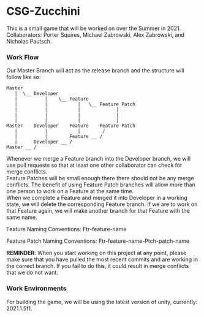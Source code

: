 # CSG-Zucchini
This is a small game that will be worked on over the Summer in 2021.<br/>
Collaborators: Porter Squires, Michael Zabrowski, Alex Zabrowski, and Nicholas Pautsch.


### Work Flow

Our Master Branch will act as the release branch and the structure will follow like so:
```
Master
   |  \__ Developer
   |          |    \__ Feature
   |          |           |   \__ Feature Patch
   |          |           |             |
   |          |           |             |
   |          |           |             |
Master    Developer    Feature    Feature Patch
   |          |           |        /
   |          |        Feature __ /
   |      Developer __ /
Master __ /
```
Whenever we merge a Feature branch into the Developer branch, we will use pull requests so that at least one other collaborator can check for merge conflicts. <br/>
Feature Patches will be small enough there there should not be any merge conflicts. The benefit of using Feature Patch branches will allow more than one person to work on a Feature at the same time.<br/>
When we complete a Feature and merged it into Developer in a working state, we will delete the corresponding Feature branch. If we are to work on that Feature again, we will make another branch for that Feature with the same name.<br/>

Feature Naming Conventions:
Ftr-feature-name

Feature Patch Naming Conventions:
Ftr-feature-name-Ptch-patch-name

**REMINDER**: When you start working on this project at any point, please make sure that you have pulled the most recent commits and are working in the correct branch. If you fail to do this, it could result in merge conflicts that we do not want.


### Work Environments

For building the game, we will be using the latest version of unity, currently: 2021.1.5f1.



